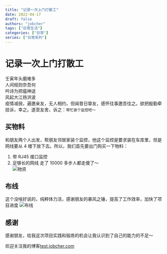 ```yaml
---
title: "记录一次上门打散工"
date: 2022-04-17
draft: false
authors: "jobcher"
tags: ["日常生活"]
categories: ["日常"]
series: ["日常系列"]
---
```


# 记录一次上门打散工

壬寅年头磨难多  
人间规则奈吾何  
吟诗为把瘟神送  
风起大江扬洪波  
疫情减弱，遍邀亲友，无人相约，但闻昔日挚友，感怀往事邀吾往之。欲把殷勤牵挂诉，幸之。遂至友舍，诉之：`帮忙装个监控吧～`

## 买物料

和朋友两个人出发，帮朋友邻居家装个监控，他这个监控是要求装在车库里，但是网线要从 4 楼下放下去。所以，我们首先要出门购买一下物料：

1. 带 RJ45 接口监控
2. 足够长的网线
   走了 10000 多步人都走傻了～  
   ![物资](/images/20220416-1.jpg)

## 布线

这个没啥好说的，纯粹体力活，感谢朋友的暴风之锤，提高了工作效率，加快了项目进度
![布线](/images/20220416-2.jpg)

## 感谢

感谢朋友，给我这次项目实践和锻炼的机会让我认识到了自己的能力的不足～

欢迎关注我的博客[test.jobcher.com](https://test.jobcher.com/)
